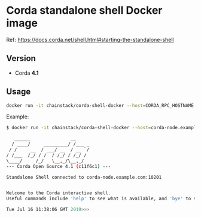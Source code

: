 # Corda standalone shell Docker image

Ref: https://docs.corda.net/shell.html#starting-the-standalone-shell

## Version

* Corda **4.1**

## Usage

``` sh
docker run -it chainstack/corda-shell-docker --host=CORDA_RPC_HOSTNAME --port=CORDA_RPC_PORT --user=CORDA_RPC_USER --password=CORDA_RPC_PASSWORD
```

Example:

``` sh
$ docker run -it chainstack/corda-shell-docker --host=corda-node.example.com --port=10201 --user=rpcuser --password=rpcpassword

   ______               __
  / ____/     _________/ /___ _
 / /     __  / ___/ __  / __ `/
/ /___  /_/ / /  / /_/ / /_/ /
\____/     /_/   \__,_/\__,_/
--- Corda Open Source 4.1 (c11f6c1) ---

Standalone Shell connected to corda-node.example.com:10201


Welcome to the Corda interactive shell.
Useful commands include 'help' to see what is available, and 'bye' to shut down the node.

Tue Jul 16 11:38:06 GMT 2019>>>
```
